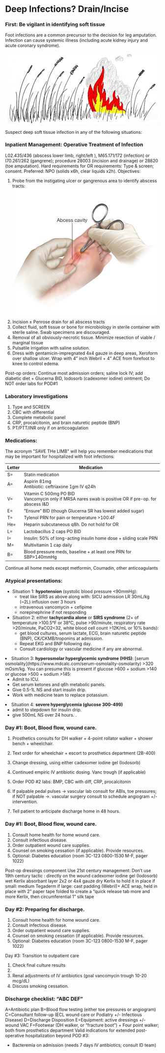 # Deep Infections? Drain/Incise

### First: Be vigilant in identifying soft tissue
Foot infections are a common precursor to the decision for leg amputation. 
Infection can cause systemic illness (including acute kidney injury and acute coronary syndrome). 

![Foot infections: put out the fire!](/assets/WildfireColor.jpg "Foot infections: put out the fire!")

Suspect deep soft tissue infection in any of the following situations:

### Inpatient Management: Operative Treatment of Infection
L02.435/436 (abscess lower limb, right/left ), M65.171/172 (infection) or I70.261/262 (gangrene); procedure 28003 (incision and drainage) or 28820 (toe amputation).
Hard requirements for OR requirements: Type & screen; consent. Preferred: NPO (solids x6h, clear liquids x2h).
Objectives:
1. Probe from the instigating ulcer or gangrenous area to identify abscess tracts: 
![probe to find the abscess tract](/assets/FootIncisionDrainage.jpg "probe to find the abscess tract")
2. Incision ± Penrose drain for all abscess tracts
3. Collect fluid, soft tissue or bone for microbiology in sterile container with sterile saline. Swab specimens are discouraged.
4. Removal of all obviously-necrotic tissue. Minimize resection of viable / marginal tissue
5. Pulsatile irrigation with saline solution.
6. Dress with gentamicin-impregnated 4x4 gauze in deep areas, Xeroform over shallow ulcer. Wrap with 4” inch Webril + 4” ACE from forefoot to knee to control edema. 



Post-op orders: Continue most admission orders; saline lock IV; add diabetic diet + Glucerna BID, Iodosorb (cadexomer iodine) ointment; Do NOT order labs for POD#1

### Laboratory investigations
1. Type and SCREEN
2. CBC with differential
3. Complete metabolic panel
4. CRP,  procalcitonin, and brain naturetic peptide (BNP)
5. PT/PTT/INR only if on anticoagulation

### Medications:
The acronym "SAVE THe LIMB" will help you remember medications that may be important for hospitalized with foot infections:

Letter | Medication
------------ | -------------
S= | Statin medication
A= | Aspirin 81mg <br>Antibiotic: ceftriaxone 1gm IV q24h
V= | Vitamin C 500mg PO BID <br>Vancomycin only if MRSA nares swab is positive OR if  pre-op. for abscess I&D
E= | ”Ensure” BID (though Glucerna SR has lowest added sugar)
T= | Tylenol PRN for pain or temperature >100.4F
He= | Heparin subcutaneous q8h. Do not hold for OR
L= | Lactobacillus 2 caps PO BID
I= | Insulin: 50% of long-acting insulin home dose + sliding scale PRN
M= | Multivitamin 1 cap daily
B= | Blood pressure meds, baseline + at least one PRN for SBP>140mmHg

Continue all home meds except metformin, Coumadin, other anticoagulants



### Atypical presentations: 
<ul>
<li>Situation 1: <b>hypotension</b> (systolic blood pressure <90mmHg): 
<ul>
<li>treat like SIRS as above along with: SICU admission LR 30mL/kg (~2L) influsion over 3 hours</li>
<li>intravenous vancomycin + cefipime</li>
<li>norepinephrine if not responding</li>
</ul>

</li>
<li>Situation 2: either <b>tachycardia alone</b> or <b>SIRS syndrome</b> (2+ of temperature >100.5&deg;F or 38&deg;C, pulse >90/minute, respiratory rate >20/minute, PaCO2<32, white blood cell count >12K/mL or 10% bands):
<ul>
<li>get blood cultures, serum lactate, ECG, brain naturetic peptide (BNP), CK/CKMB/troponins at admission.</li>
<li>Repeat EKG and BNP following day.</li>
 <li>Consult cardiology or vascular medicine if any are abnormal.</li>
</ul>
</li>
</ul>

</li>
<li>Situation 3: <b>hyperosmolar hyperglycemic syndrome (HHS)</b>: [serum osmolality](https://www.mdcalc.com/serum-osmolality-osmolarity) >320 mOsm/kg. You can presume this is present if glucose >600 + sodium >140 or glucose >500 + sodium >145:
<ul>
<li>Admit to ICU.</li>
<li>Get serum ketones and q6h metabolic panels.</li>
<li>Give  0.5-1L NS and start insulin drip.</li>
 <li>Work with medicine team to replace potassium.</li>
</ul>
</li>
</ul>

</li>
<li>Situation 4: <b>severe hyperglycemia (glucose 300-499)</b>
<ul>
<li>admit to stepdown for insulin drip.</li>
<li>give 500mL NS over 24 hours. .</li>
</ul>
</li>
</ul>



### Day #1: Boot, Blood flow, wound care.
1. Prosthetics consults for DH walker + 4-point rollator walker + shower bench + wheelchair.
2. Text order for wheelchair + escort to prosthetics department (2B-400)
3. Change dressing, using either cadexomer iodine gel (Iodosorb)
 
1. Continued empiric IV antibiotic dosing. Vanc trough (if applicable)
2. Order POD #2 labs: BMP, CBC with diff, CRP, procalcitonin

6. If palpable pedal pulses → vascular lab consult for ABIs, toe pressures; if NOT palpable →. vascular surgery consult to schedule angiogram +/- intervention.
7. Tell patient to anticipate discharge home in 48 hours. 

 
### Day #1: Boot, Blood flow, wound care.
1. Consult home health for home wound care.
2. Consult infectious disease.
3. Order outpatient wound care supplies.
4. Counsel on smoking cessation (if applicable). Provide resources.
5. Optional: Diabetes education (room 3C-123 0800-1530 M-F, pager 1022)
 
Post-op dressings
component	Use 21st century management:	Don’t use 19th century tactic :
directly on the wound	cadexomer iodine gel (Iodosorb)	wet Kerlix
absorbant layer	2x2 or 4x4 gauze 	dry  Kerlix
to hold it in place	if small: medium Tegaderm 
if large: cast padding (Webril)+ ACE wrap, held in place with 2” paper tape folded to create a “quick release tab	more and more Kerlix, then circumferential 1” silk tape 

  
### Day #2: Preparing for discharge.
1. Consult home health for home wound care.
2. Consult infectious disease.
3. Order outpatient wound care supplies.
4. Counsel on smoking cessation (if applicable). Provide resources.
5. Optional: Diabetes education (room 3C-123 0800-1530 M-F, pager 1022)

Day #3: Transition to outpatient care 
1.	Check final culture results
2.	
3.	Renal adjustments of IV antibiotics (goal vancomycin trough 10-20 mcg/dL)
4.	Discuss smoking cessation.

### Discharge checklist: “ABC DEF”
A=Antibiotic plan
B=Blood flow testing (either toe pressures or angiogram)
C=Consultant follow-up (ECL wound care or Podiatry +/- Infectious Disease)
D=Discharge Disposition
E=Equipment: active dressings +/- wound VAC
F=Footwear (DH walker, or “fracture boot”) + Four point walker; both from prosthetics department
Valid indications for extended post-operative hospitalization beyond POD #3:
-	Bacteremia on admission (needs 7 days IV antibiotics; consult ID team)



